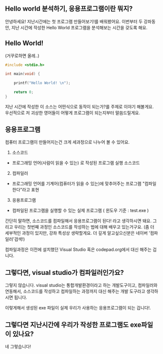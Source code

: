 ## Hello world 분석하기, 응용프로그램이란 뭐지?

안녕하세요! 지난시간에는 첫 프로그램 만들어보기!를 배워봤어요. 이번부터 두 강좌동안, 지난 시간에 작성한 Hello World 프로그램을 분석해보는 시간을 갖도록 해요.


## Hello World!

(거꾸로하면 올레..)

```C
#include <stdio.h> 
 
int main(void) {
    
    printf("Hello World! \n");
 
    return 0;
}
```

지난 시간에 작성한 이 소스는 어떤식으로 동작이 되는가?를 주제로 이야기 해볼게요. 우선적으로 저 괴상한 영어들이 어떻게 프로그램이 되는지부터 말씀드릴게요.


## 응용프로그램
컴퓨터 프로그램이 만들어지는건 크게 세과정으로 나누어 볼 수 있어요.

1. 소스코드
- 프로그래밍 언어(사람이 읽을 수 있는) 로 작성된 프로그램 실행 소스코드
2. 컴파일러
- 프로그래밍 언어를 기계어(컴퓨터가 읽을 수 있는)에 맞추어주는 프로그램 "컴파일한다"라고 표현
3. 응용프로그램
- 컴파일된 프로그램을 실행할 수 있는 실제 프로그램 ( 윈도우 기준 : test.exe )

간단히 말하면, 소스코드를 컴파일해서 응용프로그램이 된다! 라고 생각하시면 돼요. 그리고 우리는 첫번째 과정인 소스코드를 작성하는 법에 대해 배우고 있는거구요. 
(좀 더 세부적인 과정이 있지만, 강좌 특성상 생략할게요. 더 깊게 알고싶으신분은 네이버 '컴파일러'검색!)

컴파일과정은 이전에 설치했던 Visual Studio 혹은 codepad.org에서 대신 해주는 겁니다.

## 그렇다면, visual studio가 컴파일러인가요? 
그렇지 않습니다. visual studio는 통합개발환경이라고 하는 개발도구이고, 컴파일러와 연동해서, 소스코드를 작성하고 컴파일하는 과정까지 대신 해주는 개발 도구라고 생각하시면 됩니다.

이렇게해서 생성된 exe 파일이 실제 우리가 사용하는 응용프로그램이 되는 겁니다!.


## 그렇다면 지난시간에 우리가 작성한 프로그램도 exe파일이 있나요?
네 그렇습니다!